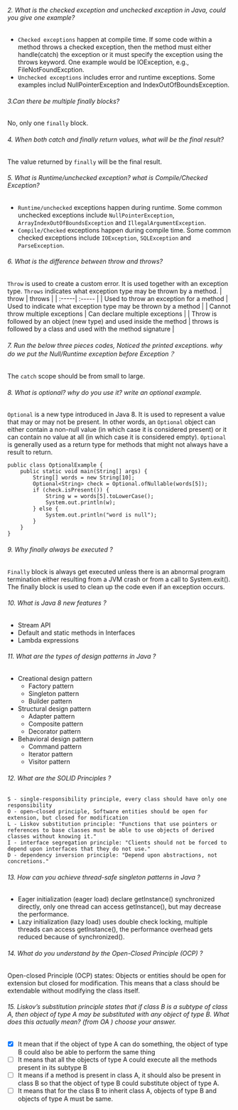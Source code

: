 ###### 2. What is the checked exception and unchecked exception in Java, could you give one example?
- ``Checked exceptions`` happen at compile time. If some code within a method throws a checked exception, then the method must either handle(catch) the exception or it must specify the exception using the throws keyword.
One example would be IOException, e.g., FileNotFoundExcption. 
- ``Unchecked exceptions`` includes error and runtime exceptions. Some examples includ NullPointerException and IndexOutOfBoundsException. 
###### 3.Can there be multiple finally blocks?
No, only one ``finally`` block. 
###### 4. When both catch and finally return values, what will be the final result?
The value returned by ``finally`` will be the final result. 
###### 5. What is Runtime/unchecked exception? what is Compile/Checked Exception?
- ``Runtime/unchecked`` exceptions happen during runtime. Some common unchecked exceptions include ``NullPointerException``, ``ArrayIndexOutOfBoundsException`` and ``IllegalArgumentException``.
- ``Compile/Checked`` exceptions happen during compile time. Some common checked exceptions include ``IOException``, ``SQLException`` and ``ParseException``.
###### 6. What is the difference between throw and throws?
``Throw`` is used to create a custom error. It is used together with an exception type.
``Throws`` indicates what exception type may be thrown by a method.
| throw | throws |
| :-----| :----- |
| Used to throw an exception for a method | Used to indicate what exception type may be thrown by a method |
| Cannot throw multiple exceptions | Can declare multiple exceptions |
| Throw is followed by an object (new type) and used inside the method | throws is followed by a class and used with the method signature |
###### 7. Run the below three pieces codes, Noticed the printed exceptions. why do we put the Null/Runtime exception before Exception？
The ``catch`` scope should be from small to large. 
###### 8. What is optional? why do you use it? write an optional example.
``Optional`` is a new type introduced in Java 8. It is used to represent a value that may or may not be present. In other words, an ``Optional`` object can either contain a non-null value (in which case it is considered present) or it can contain no value at all (in which case it is considered empty). ``Optional`` is generally used as a return type for methods that might not always have a result to return. 
```
public class OptionalExample {
	public static void main(String[] args) {
		String[] words = new String[10];
		Optional<String> check = Optional.ofNullable(words[5]);
		if (check.isPresent()) {
			String w = words[5].toLowerCase();
			System.out.println(w);
		} else {
			System.out.println("word is null");
		}
	}
}
```
###### 9. Why finally always be executed ?
``Finally`` block is always get executed unless there is an abnormal program termination either resulting from a JVM crash or from a call to System.exit(). The finally block is used to clean up the code even if an exception occurs. 

###### 10. What is Java 8 new features ?
- Stream API
- Default and static methods in Interfaces
- Lambda expressions
###### 11. What are the types of design patterns in Java ?
- Creational design pattern
  - Factory pattern
  - Singleton pattern
  - Builder pattern
- Structural design pattern
  - Adapter pattern
  - Composite pattern
  - Decorator pattern
- Behavioral design pattern
  - Command pattern
  - Iterator pattern
  - Visitor pattern
###### 12. What are the SOLID Principles ?
```
S - single-responsibility principle, every class should have only one responsibility
O - open–closed principle, Software entities should be open for extension, but closed for modification
L - Liskov substitution principle: "Functions that use pointers or references to base classes must be able to use objects of derived classes without knowing it."
I - interface segregation principle: "Clients should not be forced to depend upon interfaces that they do not use."
D - dependency inversion principle: "Depend upon abstractions, not concretions."
```
###### 13. How can you achieve thread-safe singleton patterns in Java ?
- Eager initialization (eager load) declare getInstance() synchronized directly, only one thread can access getInstance(), but may decrease the performance. 
- Lazy initialization (lazy load) uses double check locking, multiple threads can access getInstance(), the performance overhead gets reduced because of synchronized().
###### 14. What do you understand by the Open-Closed Principle (OCP) ?
Open-closed Principle (OCP) states: Objects or entities should be open for extension but closed for modification. This means that a class should be extendable without modifying the class itself.
###### 15. Liskov’s substitution principle states that if class B is a subtype of class A, then object of type A may be substituted with any object of type B. What does this actually mean? (from OA ) choose your answer.
- [x] It mean that if the object of type A can do something, the object of type B could also be able to perform the same thing
- [ ] It means that all the objects of type A could execute all the methods present in its subtype B 
- [ ] It means if a method is present in class A, it should also be present in class B so that the object of type B could substitute object of type A.
- [ ] It means that for the class B to inherit class A, objects of type B and objects of type A must be same.
